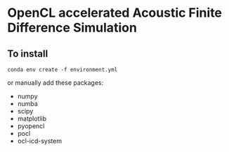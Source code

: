 # OpenCL accelerated Acoustic Finite Difference Simulation

## To install

```
conda env create -f environment.yml
```

or manually add these packages:

- numpy
- numba
- scipy
- matplotlib
- pyopencl
- pocl
- ocl-icd-system
